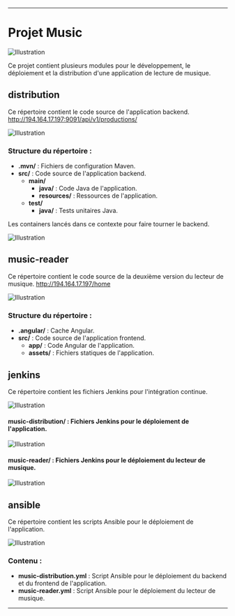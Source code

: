 
---

# Projet Music

![Illustration](https://i.imgur.com/BPMPhGB.png)

Ce projet contient plusieurs modules pour le développement, le déploiement et la distribution d'une application de lecture de musique.


## distribution
Ce répertoire contient le code source de l'application backend.
http://194.164.17.197:9091/api/v1/productions/

![Illustration](https://imgur.com/iIFY647.png)

### Structure du répertoire :
- **.mvn/** : Fichiers de configuration Maven.
- **src/** : Code source de l'application backend.
  - **main/**
    - **java/** : Code Java de l'application.
    - **resources/** : Ressources de l'application.
  - **test/**
    - **java/** : Tests unitaires Java.

Les containers lancés dans ce contexte pour faire tourner le backend.

![Illustration](https://imgur.com/C1EIhVF.png)

## music-reader
Ce répertoire contient le code source de la deuxième version du lecteur de musique.
http://194.164.17.197/home 

![Illustration](https://imgur.com/kPCg1mr.png)

### Structure du répertoire :
- **.angular/** : Cache Angular.
- **src/** : Code source de l'application frontend.
  - **app/** : Code Angular de l'application.
  - **assets/** : Fichiers statiques de l'application.

## jenkins
Ce répertoire contient les fichiers Jenkins pour l'intégration continue.

![Illustration](https://imgur.com/1bCMFhv.png)

#### **music-distribution/** : Fichiers Jenkins pour le déploiement de l'application.

![Illustration](https://imgur.com/SN2wKfj.png)
#### **music-reader/** : Fichiers Jenkins pour le déploiement du lecteur de musique.

![Illustration](https://imgur.com/u5lkUuG.png)

## ansible
Ce répertoire contient les scripts Ansible pour le déploiement de l'application.

![Illustration](https://imgur.com/ixSe9m2.png) 

### Contenu :
- **music-distribution.yml** : Script Ansible pour le déploiement du backend et du frontend de l'application.
- **music-reader.yml** : Script Ansible pour le déploiement du lecteur de musique.

---
